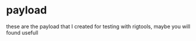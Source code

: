 # payload

these are the payload that I created for testing with rigtools, maybe you will found usefull
